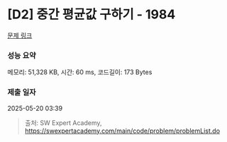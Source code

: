 # [D2] 중간 평균값 구하기 - 1984 

[문제 링크](https://swexpertacademy.com/main/code/problem/problemDetail.do?contestProbId=AV5Pw_-KAdcDFAUq) 

### 성능 요약

메모리: 51,328 KB, 시간: 60 ms, 코드길이: 173 Bytes

### 제출 일자

2025-05-20 03:39



> 출처: SW Expert Academy, https://swexpertacademy.com/main/code/problem/problemList.do